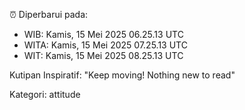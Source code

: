 ⏰ Diperbarui pada:
- WIB: Kamis, 15 Mei 2025 06.25.13 UTC
- WITA: Kamis, 15 Mei 2025 07.25.13 UTC
- WIT: Kamis, 15 Mei 2025 08.25.13 UTC

Kutipan Inspiratif:
"Keep moving! Nothing new to read"


Kategori: attitude


